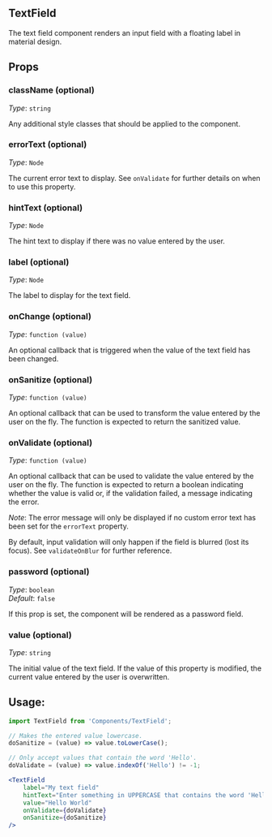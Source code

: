 TextField
---
The text field component renders an input field with a floating label in material design.

## Props

### className (optional)

_Type_: `string`  

Any additional style classes that should be applied to the component.

### errorText (optional)

_Type_: `Node`  

The current error text to display. See `onValidate` for further details on when to use this property.

### hintText (optional)

_Type_: `Node`  

The hint text to display if there was no value entered by the user.

### label (optional)

_Type_: `Node`  

The label to display for the text field.

### onChange (optional)

_Type_: `function (value)`  

An optional callback that is triggered when the value of the text field has been changed.

### onSanitize (optional)

_Type_: `function (value)`  

An optional callback that can be used to transform the value entered by the user on the fly. The function is expected to return the sanitized value.

### onValidate (optional)

_Type_: `function (value)`  

An optional callback that can be used to validate the value entered by the user on the fly. The function is expected to return a boolean indicating whether the value is valid or, if the validation failed, a message indicating the error.

*Note*: The error message will only be displayed if no custom error text has been set for the `errorText` property.

By default, input validation will only happen if the field is blurred (lost its focus). See `validateOnBlur` for further reference.

### password (optional)

_Type_: `boolean`  
_Default_: `false`  

If this prop is set, the component will be rendered as a password field.

### value (optional)

_Type_: `string`  

The initial value of the text field. If the value of this property is modified, the current value entered by the user is overwritten.

## Usage:

```jsx
import TextField from 'Components/TextField';

// Makes the entered value lowercase.
doSanitize = (value) => value.toLowerCase();

// Only accept values that contain the word 'Hello'.
doValidate = (value) => value.indexOf('Hello') != -1;

<TextField
    label="My text field"
    hintText="Enter something in UPPERCASE that contains the word 'Hello'"
    value="Hello World"
    onValidate={doValidate}
    onSanitize={doSanitize}
/>
```
